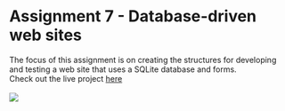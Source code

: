 # Assignment 7 - Database-driven web sites
The focus of this assignment is on creating the structures for developing and testing a web site that uses a SQLite database and forms.<br>
Check out the live project [here](http://webdev.cse.msu.edu/~delfuoc1/step7/)
<br><br> <img src="https://i.imgur.com/8Kt8b7h.png"><br>